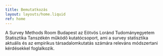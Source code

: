```yaml
---
title: Bemutatkozás
layout: layouts/home.liquid
ref: home
---
```

A Survey Methods Room Budapest az Eötvös Loránd Tudományegyetem Statisztika Tanszékén működő kutatócsoport, ami a survey statisztika aktuális és az empirikus társadalomkutatás számára releváns módszertani kérdésekkel foglalkozik.